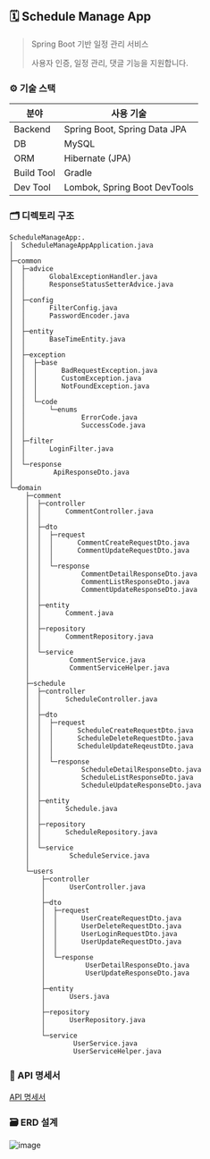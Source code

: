 ## 🗓️ Schedule Manage App

> Spring Boot 기반 일정 관리 서비스
> 
> 
> 사용자 인증, 일정 관리, 댓글 기능을 지원합니다.
> 


### ⚙️ 기술 스택

| 분야 | 사용 기술 |
| --- | --- |
| Backend | Spring Boot, Spring Data JPA |
| DB | MySQL |
| ORM | Hibernate (JPA) |
| Build Tool | Gradle |
| Dev Tool | Lombok, Spring Boot DevTools |



### 🗂️ 디렉토리 구조

```
ScheduleManageApp:.
│  ScheduleManageAppApplication.java
│
├─common
│  ├─advice
│  │      GlobalExceptionHandler.java
│  │      ResponseStatusSetterAdvice.java
│  │
│  ├─config
│  │      FilterConfig.java
│  │      PasswordEncoder.java
│  │
│  ├─entity
│  │      BaseTimeEntity.java
│  │
│  ├─exception
│  │  ├─base
│  │  │      BadRequestException.java
│  │  │      CustomException.java
│  │  │      NotFoundException.java
│  │  │
│  │  └─code
│  │      └─enums
│  │              ErrorCode.java
│  │              SuccessCode.java
│  │
│  ├─filter
│  │      LoginFilter.java
│  │
│  └─response
│          ApiResponseDto.java
│
└─domain
    ├─comment
    │  ├─controller
    │  │      CommentController.java
    │  │
    │  ├─dto
    │  │  ├─request
    │  │  │      CommentCreateRequestDto.java
    │  │  │      CommentUpdateRequestDto.java
    │  │  │
    │  │  └─response
    │  │          CommentDetailResponseDto.java
    │  │          CommentListResponseDto.java
    │  │          CommentUpdateResponseDto.java
    │  │
    │  ├─entity
    │  │      Comment.java
    │  │
    │  ├─repository
    │  │      CommentRepository.java
    │  │
    │  └─service
    │          CommentService.java
    │          CommentServiceHelper.java
    │
    ├─schedule
    │  ├─controller
    │  │      ScheduleController.java
    │  │
    │  ├─dto
    │  │  ├─request
    │  │  │      ScheduleCreateRequestDto.java
    │  │  │      ScheduleDeleteRequestDto.java
    │  │  │      ScheduleUpdateReqeustDto.java
    │  │  │
    │  │  └─response
    │  │          ScheduleDetailResponseDto.java
    │  │          ScheduleListResponseDto.java
    │  │          ScheduleUpdateResponseDto.java
    │  │
    │  ├─entity
    │  │      Schedule.java
    │  │
    │  ├─repository
    │  │      ScheduleRepository.java
    │  │
    │  └─service
    │          ScheduleService.java
    │
    └─users
        ├─controller
        │      UserController.java
        │
        ├─dto
        │  ├─request
        │  │      UserCreateRequestDto.java
        │  │      UserDeleteRequestDto.java
        │  │      UserLoginRequestDto.java
        │  │      UserUpdateRequestDto.java
        │  │
        │  └─response
        │          UserDetailResponseDto.java
        │          UserUpdateResponseDto.java
        │
        ├─entity
        │      Users.java
        │
        ├─repository
        │      UserRepository.java
        │
        └─service
                UserService.java
                UserServiceHelper.java
```



### 🧪 API 명세서
[API 명세서](https://www.notion.so/API-1c761a650f0780cea5e0fa85b26f0983?pvs=21)

### **🗃 ERD 설계**

![image](https://github.com/user-attachments/assets/6a994521-ad9b-4da0-84f6-a57ba5128b66)


